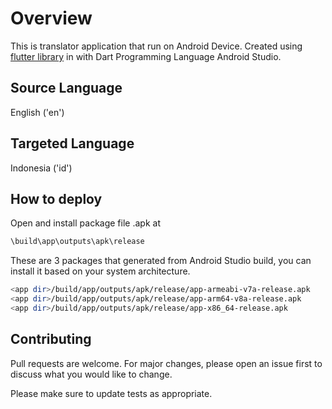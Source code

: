 # Overview

This is translator application that run on Android Device. Created using [flutter library](https://github.com/flutter/flutter) in with Dart Programming Language Android Studio.

## Source Language

English ('en')

## Targeted Language

Indonesia ('id')

## How to deploy

Open and install package file .apk at

```bash
\build\app\outputs\apk\release
```

These are 3 packages that generated from Android Studio build, you can install it based on your system architecture.

```bash
<app dir>/build/app/outputs/apk/release/app-armeabi-v7a-release.apk
<app dir>/build/app/outputs/apk/release/app-arm64-v8a-release.apk
<app dir>/build/app/outputs/apk/release/app-x86_64-release.apk
```

## Contributing
Pull requests are welcome. For major changes, please open an issue first to discuss what you would like to change.

Please make sure to update tests as appropriate.
